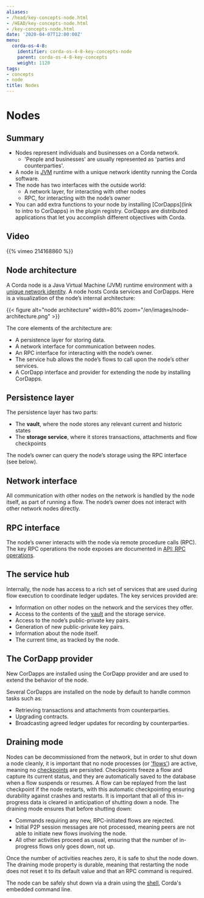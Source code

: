 ```yaml
---
aliases:
- /head/key-concepts-node.html
- /HEAD/key-concepts-node.html
- /key-concepts-node.html
date: '2020-04-07T12:00:00Z'
menu:
  corda-os-4-8:
    identifier: corda-os-4-8-key-concepts-node
    parent: corda-os-4-8-key-concepts
    weight: 1120
tags:
- concepts
- node
title: Nodes
---
```



# Nodes

## Summary

* Nodes represent individuals and businesses on a Corda network.
  * 'People and businesses' are usually represented as 'parties and counterparties'.
* A node is [JVM](https://www.infoworld.com/article/3272244/what-is-the-jvm-introducing-the-java-virtual-machine.html) runtime with a unique network identity running the Corda software.
* The node has two interfaces with the outside world:
  * A network layer, for interacting with other nodes
  * RPC, for interacting with the node’s owner
* You can add extra functions to your node by installing [CorDapps](link to intro to CorDapps) in the plugin registry. CorDapps are distributed applications that let you accomplish different objectives with Corda.

## Video

{{% vimeo 214168860 %}}

## Node architecture

A Corda node is a Java Virtual Machine (JVM) runtime environment with a [unique network identity](../../../../../en/platform/corda/4.8/open-source/key-concepts-ecosystem.html#node-identities). A node hosts Corda services and
CorDapps. Here is a visualization of the node’s internal architecture:

{{< figure alt="node architecture" width=80% zoom="/en/images/node-architecture.png" >}}

The core elements of the architecture are:

* A persistence layer for storing data.
* A network interface for communication between nodes.
* An RPC interface for interacting with the node’s owner.
* The service hub allows the node’s flows to call upon the node’s other services.
* A CorDapp interface and provider for extending the node by installing CorDapps.

## Persistence layer

The persistence layer has two parts:

* The **vault**, where the node stores any relevant current and historic states
* The **storage service**, where it stores transactions, attachments and flow checkpoints

The node’s owner can query the node’s storage using the RPC interface (see below).

## Network interface

All communication with other nodes on the network is handled by the node itself, as part of running a flow. The
node’s owner does not interact with other network nodes directly.

## RPC interface

The node’s owner interacts with the node via remote procedure calls (RPC). The key RPC operations the node exposes
are documented in [API: RPC operations](api-rpc.md).

## The service hub

Internally, the node has access to a rich set of services that are used during flow execution to coordinate ledger
updates. The key services provided are:

* Information on other nodes on the network and the services they offer.
* Access to the contents of the [vault](../../../../../en/platform/corda/4.8/open-source/key-concepts-vault.html) and the storage service.
* Access to the node’s public-private key pairs.
* Generation of new public-private key pairs.
* Information about the node itself.
* The current time, as tracked by the node.

## The CorDapp provider

New CorDapps are installed using the CorDapp provider and are used to extend the behavior of the node.

Several CorDapps are installed on the node by default to handle common tasks such as:

* Retrieving transactions and attachments from counterparties.
* Upgrading contracts.
* Broadcasting agreed ledger updates for recording by counterparties.

## Draining mode

Nodes can be decommissioned from the network, but in order to shut down a node cleanly, it is important that no node processes (or ['flows'](../../../../../en/platform/corda/4.8/open-source/key-concepts-flows.html)) are active,
meaning no [checkpoints](../../../../../en/platform/corda/4.8/open-source/contributing-flow-internals.html#checkpoints) are persisted. Checkpoints freeze a flow and capture its current
status, and they are automatically saved to the database when a flow suspends or resumes. A flow can be replayed from the last checkpoint if the node restarts, with this automatic checkpointing
ensuring durability against crashes and restarts. It is important that all of this in-progress data is cleared in anticipation of shutting down a node. The draining mode ensures that before shutting down:

* Commands requiring any new, RPC-initiated flows are rejected.
* Initial P2P session messages are not processed, meaning peers are not able to initiate new flows involving the node.
* All other activities proceed as usual, ensuring that the number of in-progress flows only goes down, not up.

Once the number of activities reaches zero, it is safe to shut the node down.
The draining mode property is durable, meaning that restarting the node does not reset it to its default value and that an RPC command is required.

The node can be safely shut down via a drain using the [shell](../../../../../en/platform/corda/4.8/open-source/shell.md), Corda's embedded command line.
